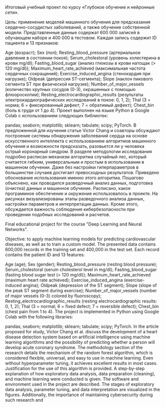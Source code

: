 Итоговый учебный проект по курсу «Глубокое обучение и нейронные сети».

Цель: применение моделей машинного обучения для предсказания сердечно-сосудистых заболеваний, а также обучение собственной модели.
Представленные данные содержат 600 000 записей в обучающем наборе и 400 000 в тестовом. Каждая запись содержит ID пациента и 13 признаков:

Age (возраст);
Sex (пол);
Resting_blood_pressure (артериальное давление в состоянии покоя);
Serum_cholestoral (уровень холестерина в крови mg/dl);
Fasting_blood_sugar (анализ глюкозы в крови натощак (> 120 mg/dl));
Maximum_heart_rate_achieved (максимальная частота сердечных сокращений);
Exercise_induced_angina (стенокардия при нагрузке);
Oldpeak (депрессия ST-сегмента);
Slope (наклон пикового сегмента ST при физической нагрузке);
Number_of_major_vessels (количество крупных сосудов (0-3), окрашенных с помощью флюороскопии);
Resting_electrocardiographic_results (результаты электрокардиографических исследований в покое: 0, 1, 2);
Thal (3 = норма; 6 = фиксированный дефект; 7 = обратимый дефект);
Chest_bin (боль в груди от 1 до 4).
Проект выполнен на языке Python в Google Colab с использованием следующих библиотек:

pandas;
seaborn;
matplotlib;
sklearn;
tabulate;
scipy;
PyTorch.
В предложенной для изучения статье Victor Chang и соавторы обсуждают построение системы обнаружения заболеваний сердца на основе искусственного интеллекта с использованием алгоритмов машинного обучения и возможности предсказать, разовьется ли у человека острый коронарный синдром.
В разделе методологии исследования подробно расписан механизм алгоритма случайный лес, который считается гибким, универсальным и простым в использовании в машинном обучении. Даже без настройки гиперпараметров в большинстве случаев достигает превосходных результатов. Приведено обоснование использования именно этого алгоритма.
Пошагово объяснено, как проводился разведочный анализ данных, подготовка (очистка) данных и машинное обучение. Расписано, какое программное обеспечение и окружение использовалось в проекте. На рисунках визуализированы этапы разведочного анализа данных, настройки параметров и интерпретации данных.
Кроме этого, обсуждается важность соблюдения кибербезопасности при проведении подобных исследований и расчетов.

Final educational project for the course "Deep Learning and Neural Networks".

Objective: to apply machine learning models for predicting cardiovascular diseases, as well as to train a custom model. The presented data contains 600,000 records in the training set and 400,000 in the test set. Each record contains the patient ID and 13 features:

Age (age);
Sex (gender);
Resting_blood_pressure (resting blood pressure);
Serum_cholestoral (serum cholesterol level in mg/dl);
Fasting_blood_sugar (fasting blood sugar test (> 120 mg/dl));
Maximum_heart_rate_achieved (maximum heart rate achieved);
Exercise_induced_angina (exercise-induced angina);
Oldpeak (depression of the ST segment);
Slope (slope of the peak ST segment during exercise);
Number_of_major_vessels (number of major vessels (0-3) colored by fluoroscopy);
Resting_electrocardiographic_results (resting electrocardiographic results: 0, 1, 2);
Thal (3 = normal; 6 = fixed defect; 7 = reversible defect);
Chest_bin (chest pain from 1 to 4).
The project is implemented in Python using Google Colab with the following libraries:

pandas;
seaborn;
matplotlib;
sklearn;
tabulate;
scipy;
PyTorch.
In the article proposed for study, Victor Chang et al. discuss the development of a heart disease detection system based on artificial intelligence using machine learning algorithms and the possibility of predicting whether a person will develop acute coronary syndrome. The methodology section of the research details the mechanism of the random forest algorithm, which is considered flexible, universal, and easy to use in machine learning. Even without hyperparameter tuning, it achieves excellent results in most cases. Justification for the use of this algorithm is provided. A step-by-step explanation of how exploratory data analysis, data preparation (cleaning), and machine learning were conducted is given. The software and environment used in the project are described. The stages of exploratory data analysis, parameter tuning, and data interpretation are visualized in the figures. Additionally, the importance of maintaining cybersecurity during such research and
